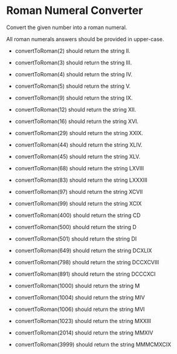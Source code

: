 # Roman Numeral Converter

Convert the given number into a roman numeral.

All roman numerals answers should be provided in upper-case.

- convertToRoman(2) should return the string II.

- convertToRoman(3) should return the string III.

- convertToRoman(4) should return the string IV.

- convertToRoman(5) should return the string V.

- convertToRoman(9) should return the string IX.

- convertToRoman(12) should return the string XII.

- convertToRoman(16) should return the string XVI.

- convertToRoman(29) should return the string XXIX.

- convertToRoman(44) should return the string XLIV.

- convertToRoman(45) should return the string XLV.

- convertToRoman(68) should return the string LXVIII

- convertToRoman(83) should return the string LXXXIII

- convertToRoman(97) should return the string XCVII

- convertToRoman(99) should return the string XCIX

- convertToRoman(400) should return the string CD

- convertToRoman(500) should return the string D

- convertToRoman(501) should return the string DI

- convertToRoman(649) should return the string DCXLIX

- convertToRoman(798) should return the string DCCXCVIII

- convertToRoman(891) should return the string DCCCXCI

- convertToRoman(1000) should return the string M

- convertToRoman(1004) should return the string MIV

- convertToRoman(1006) should return the string MVI

- convertToRoman(1023) should return the string MXXIII

- convertToRoman(2014) should return the string MMXIV

- convertToRoman(3999) should return the string MMMCMXCIX
